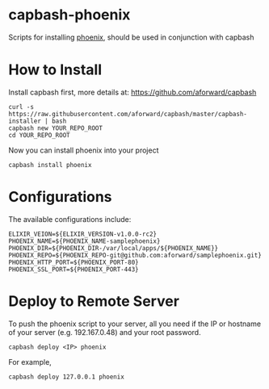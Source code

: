 capbash-phoenix
==============

Scripts for installing [phoenix](https://github.com/phoenixframework/phoenix), should be used in conjunction with capbash

# How to Install #

Install capbash first, more details at:
https://github.com/aforward/capbash

```
curl -s https://raw.githubusercontent.com/aforward/capbash/master/capbash-installer | bash
capbash new YOUR_REPO_ROOT
cd YOUR_REPO_ROOT
```

Now you can install phoenix into your project

```
capbash install phoenix
```

# Configurations #

The available configurations include:

```
ELIXIR_VEION=${ELIXIR_VERSION-v1.0.0-rc2}
PHOENIX_NAME=${PHOENIX_NAME-samplephoenix}
PHOENIX_DIR=${PHOENIX_DIR-/var/local/apps/${PHOENIX_NAME}}
PHOENIX_REPO=${PHOENIX_REPO-git@github.com:aforward/samplephoenix.git}
PHOENIX_HTTP_PORT=${PHOENIX_PORT-80}
PHOENIX_SSL_PORT=${PHOENIX_PORT-443}
```


# Deploy to Remote Server #

To push the phoenix script to your server, all you need if the IP or hostname of your server (e.g. 192.167.0.48) and your root password.

```
capbash deploy <IP> phoenix
```

For example,

```
capbash deploy 127.0.0.1 phoenix
```
